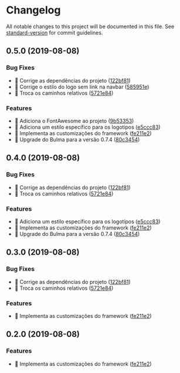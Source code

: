 # Changelog

All notable changes to this project will be documented in this file. See [standard-version](https://github.com/conventional-changelog/standard-version) for commit guidelines.

## 0.5.0 (2019-08-08)


### Bug Fixes

* 🐛 Corrige as dependências do projeto ([122bf81](https://ssh.dev.azure.com///commit/122bf81))
* 🐛 Corrige o estilo do logo sem link na navbar ([585951e](https://ssh.dev.azure.com///commit/585951e))
* 🐛 Troca os caminhos relativos ([5721e84](https://ssh.dev.azure.com///commit/5721e84))


### Features

* 🎸 Adiciona o FontAwesome ao projeto ([9b53353](https://ssh.dev.azure.com///commit/9b53353))
* 🎸 Adiciona um estilo específico para os logotipos ([e5ccc83](https://ssh.dev.azure.com///commit/e5ccc83))
* 🎸 Implementa as customizações do framework ([fe211e2](https://ssh.dev.azure.com///commit/fe211e2))
* 🎸 Upgrade do Bulma para a versão 0.7.4 ([80c3454](https://ssh.dev.azure.com///commit/80c3454))



## 0.4.0 (2019-08-08)


### Bug Fixes

* 🐛 Corrige as dependências do projeto ([122bf81](https://github.com/ctvoicer/ctstyle/commit/122bf81))
* 🐛 Troca os caminhos relativos ([5721e84](https://github.com/ctvoicer/ctstyle/commit/5721e84))


### Features

* 🎸 Adiciona um estilo específico para os logotipos ([e5ccc83](https://github.com/ctvoicer/ctstyle/commit/e5ccc83))
* 🎸 Implementa as customizações do framework ([fe211e2](https://github.com/ctvoicer/ctstyle/commit/fe211e2))
* 🎸 Upgrade do Bulma para a versão 0.7.4 ([80c3454](https://github.com/ctvoicer/ctstyle/commit/80c3454))



## 0.3.0 (2019-08-08)


### Bug Fixes

* 🐛 Corrige as dependências do projeto ([122bf81](https://github.com/ctvoicer/ctstyle/commit/122bf81))
* 🐛 Troca os caminhos relativos ([5721e84](https://github.com/ctvoicer/ctstyle/commit/5721e84))


### Features

* 🎸 Implementa as customizações do framework ([fe211e2](https://github.com/ctvoicer/ctstyle/commit/fe211e2))



## 0.2.0 (2019-08-08)


### Features

* 🎸 Implementa as customizações do framework ([fe211e2](https://github.com/ctvoicer/ctstyle/commit/fe211e2))
